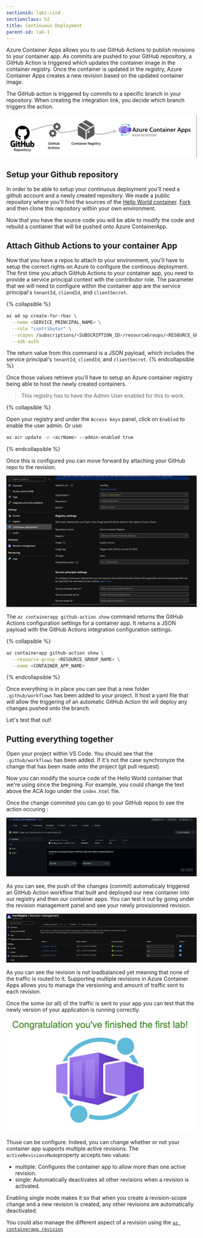 ```yaml
---
sectionid: lab1-cicd
sectionclass: h2
title: Continuous Deployment
parent-id: lab-1
---
```


Azure Container Apps allows you to use GitHub Actions to publish revisions to your container app. As commits are pushed to your GitHub repository, a GitHub Action is triggered which updates the container image in the container registry. Once the container is updated in the registry, Azure Container Apps creates a new revision based on the updated container image.

The GitHub action is triggered by commits to a specific branch in your repository. When creating the integration link, you decide which branch triggers the action.

![Github Action](/media/lab1/githubactionflow.png)

## Setup your Github repository

In order to be able to setup your continuous deployment you'll need a github account and a newly created repository. We made a public repository where you'll find the sources of the [Hello World container](https://github.com/mavilleg/azurecontainerapps-helloworld). [Fork](https://docs.github.com/en/get-started/quickstart/fork-a-repo) and then clone this repository within your own environment.

Now that you have the source code you will be able to modify the code and rebuild a contianer that will be pushed onto Azure ContainerApp.

## Attach Github Actions to your container App

Now that you have a repos to attach to your environment, you'll have to setup the correct rights on Azure to configure the continous deployment. The first time you attach GitHub Actions to your container app, you need to provide a service principal context with the contributor role. The parameter that we will need to configure within the container app are the service principal's `tenantId`, `cliendId`, and `clientSecret`.

{% collapsible %}

``` bash
az ad sp create-for-rbac \
  --name <SERVICE_PRINCIPAL_NAME> \
  --role "contributor" \
  --scopes /subscriptions/<SUBSCRIPTION_ID>/resourceGroups/<RESOURCE_GROUP_NAME> \
  --sdk-auth
  ```

  The return value from this command is a JSON payload, which includes the service principal's `tenantId`, `cliendId`, and `clientSecret`.
  {% endcollapsible %}

Once those values retrieve you'll have to setup an Azure container registry being able to host the newly created containers.

> This registry has to have the Admin User enabled for this to work.

{% collapsible %}

Open your registry and under the `Access keys` panel, click on `Enabled` to enable the user admin. Or use:

``` bash
az acr update -n <acrName> --admin-enabled true
```

{% endcollapsible %}

Once this is configured you can move forward by attaching your GitHub repo to the revision.

![Github Action](/media/lab1/githubattach.png)

The `az containerapp github-action show` command returns the GitHub Actions configuration settings for a container app. It returns a JSON payload with the GitHub Actions integration configuration settings.

{% collapsible %}

``` bash
az containerapp github-action show \
  --resource-group <RESOURCE_GROUP_NAME> \
  --name <CONTAINER_APP_NAME>
```

{% endcollapsible %}

Once everything is in place you can see that a new folder `.github/workflows` has been added to your project. It host a yaml file that will allow the triggering of an automatic GitHub Action tht will deploy any changes pushed onto the branch.  

Let's test that out!

## Putting everything together

Open your project within VS Code. You should see that the `.github/workflows` has been added. If it's not the case synchronyze the change that has been made onto the project (git pull request).

Now you can modify the source code of the Hello World container that we're using since the begining. For example, you could change the text above the ACA logo under the `index.html` file.

Once the change commited you can go to your GitHub repos to see the action occuring :

![Github Action process](/media/lab1/action.png)

As you can see, the push of the changes (commit) automaticaly triggered an GitHub Action workflow that built and deployed our new container into our registry and then our container apps. You can test it out by going under the revision management panel and see your newly provisionned revision.

![Github Action process](/media/lab1/revisionaction.png)

As you can see the revision is not loadbalanced yet meaning that none of the traffic is routed to it. Supporting multiple revisions in Azure Container Apps allows you to manage the versioning and amount of traffic sent to each revision.

Once the some (or all) of the traffic is sent to your app you can test that the newly version of your application is running correctly. 

![Github Action process](/media/lab1/actionval.png)


Thuse can be configure. Indeed, you can change whether or not your container app supports multiple active revisions. The `activeRevisionsMode`property accepts two values:
- multiple: Configures the container app to allow more than one active revision.
- single: Automatically deactivates all other revisions when a revision is activated. 

Enabling single mode makes it so that when you create a revision-scope change and a new revision is created, any other revisions are automatically deactivated.

You could also manage the different aspect of a revision using the [`az containerapp revision`](https://docs.microsoft.com/en-us/azure/container-apps/revisions-manage?tabs=bash#list)